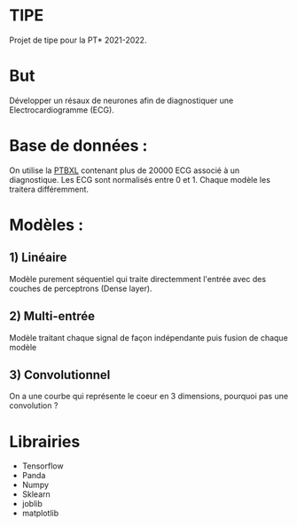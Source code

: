 # TIPE

Projet de tipe pour la PT* 2021-2022.


# But

Développer un résaux de neurones afin de diagnostiquer une Electrocardiogramme (ECG).

# Base de données :

On utilise la [PTBXL](https://physionet.org/content/ptb-xl/1.0.1/) contenant plus de 20000 ECG associé à un diagnostique.
Les ECG sont normalisés entre 0 et 1. Chaque modèle les traitera différemment.

# Modèles :

## 1) Linéaire

Modèle purement séquentiel qui traite directemment l'entrée avec des couches de perceptrons (Dense layer).

## 2) Multi-entrée

Modèle traitant chaque signal de façon indépendante puis fusion de chaque modèle

## 3) Convolutionnel

On a une courbe qui représente le coeur en 3 dimensions, pourquoi pas une convolution ?

# Librairies
- Tensorflow
- Panda
- Numpy
- Sklearn
- joblib
- matplotlib
